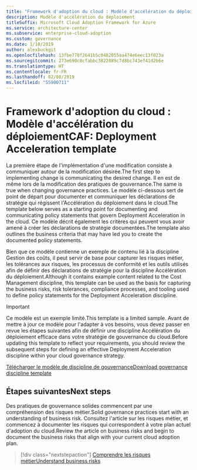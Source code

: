 ```yaml
---
title: "Framework d'adoption du cloud : Modèle d'accélération du déploiement"
description: Modèle d'accélération du déploiement
titleSuffix: Microsoft Cloud Adoption Framework for Azure
ms.service: architecture-center
ms.subservice: enterprise-cloud-adoption
ms.custom: governance
ms.date: 1/18/2019
author: alexbuckgit
ms.openlocfilehash: 13fbe778f2641b5c0482055aa474e6eec13f023a
ms.sourcegitcommit: 273e690c0cfabbc3822089c7d8bc743ef41d2b6e
ms.translationtype: HT
ms.contentlocale: fr-FR
ms.lasthandoff: 02/08/2019
ms.locfileid: "55900711"
---
```

# <a name="caf-deployment-acceleration-template"></a><span data-ttu-id="e69be-103">Framework d'adoption du cloud : Modèle d'accélération du déploiement</span><span class="sxs-lookup"><span data-stu-id="e69be-103">CAF: Deployment Acceleration template</span></span>

<span data-ttu-id="e69be-104">La première étape de l'implémentation d'une modification consiste à communiquer autour de la modification désirée.</span><span class="sxs-lookup"><span data-stu-id="e69be-104">The first step to implementing change is communicating the desired change.</span></span> <span data-ttu-id="e69be-105">Il en est de même lors de la modification des pratiques de gouvernance.</span><span class="sxs-lookup"><span data-stu-id="e69be-105">The same is true when changing governance practices.</span></span> <span data-ttu-id="e69be-106">Le modèle ci-dessous sert de point de départ pour documenter et communiquer les déclarations de stratégie qui régissent l'Accélération du déploiement dans le cloud.</span><span class="sxs-lookup"><span data-stu-id="e69be-106">The template below serves as a starting point for documenting and communicating policy statements that govern Deployment Acceleration in the cloud.</span></span> <span data-ttu-id="e69be-107">Ce modèle décrit également les critères qui peuvent vous avoir amené à créer les déclarations de stratégie documentées.</span><span class="sxs-lookup"><span data-stu-id="e69be-107">The template also outlines the business criteria that may have led you to create the documented policy statements.</span></span>

<span data-ttu-id="e69be-108">Bien que ce modèle contienne un exemple de contenu lié à la discipline Gestion des coûts, il peut servir de base pour capturer les risques métier, les tolérances aux risques, les processus de conformité et les outils utilisés afin de définir des déclarations de stratégie pour la discipline Accélération du déploiement.</span><span class="sxs-lookup"><span data-stu-id="e69be-108">Although it contains example content related to the Cost Management discipline, this template can be used as the basis for capturing the business risks, risk tolerances, compliance processes, and tooling used to define policy statements for the Deployment Acceleration discipline.</span></span>

> [!IMPORTANT]
> <span data-ttu-id="e69be-109">Ce modèle est un exemple limité.</span><span class="sxs-lookup"><span data-stu-id="e69be-109">This template is a limited sample.</span></span> <span data-ttu-id="e69be-110">Avant de mettre à jour ce modèle pour l'adapter à vos besoins, vous devez passer en revue les étapes suivantes afin de définir une discipline Accélération du déploiement efficace dans votre stratégie de gouvernance du cloud.</span><span class="sxs-lookup"><span data-stu-id="e69be-110">Before updating this template to reflect your requirements, you should review the subsequent steps for defining an effective Deployment Acceleration discipline within your cloud governance strategy.</span></span>

<!-- markdownlint-disable MD033 -->

 <span data-ttu-id="e69be-111"><a href="https://archcenter.blob.core.windows.net/cdn/fusion/governance/Governance Discipline Template.docx">Télécharger le modèle de discipline de gouvernance</a></span><span class="sxs-lookup"><span data-stu-id="e69be-111"><a href="https://archcenter.blob.core.windows.net/cdn/fusion/governance/Governance Discipline Template.docx">Download governance discipline template</a></span></span>

<!-- markdownlint-enable MD033 -->

## <a name="next-steps"></a><span data-ttu-id="e69be-112">Étapes suivantes</span><span class="sxs-lookup"><span data-stu-id="e69be-112">Next steps</span></span>

<span data-ttu-id="e69be-113">Des pratiques de gouvernance solides commencent par une compréhension des risques métier.</span><span class="sxs-lookup"><span data-stu-id="e69be-113">Solid governance practices start with an understanding of business risk.</span></span> <span data-ttu-id="e69be-114">Consultez l'article sur les risques métier, et commencez à documenter les risques qui correspondent à votre plan actuel d'adoption du cloud.</span><span class="sxs-lookup"><span data-stu-id="e69be-114">Review the article on business risks and begin to document the business risks that align with your current cloud adoption plan.</span></span>

> [!div class="nextstepaction"]
> [<span data-ttu-id="e69be-115">Comprendre les risques métier</span><span class="sxs-lookup"><span data-stu-id="e69be-115">Understand business risks</span></span>](./business-risks.md)
